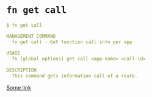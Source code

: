 # `fn get call`

```yaml
$ fn get call

MANAGEMENT COMMAND
  fn get call - Get function call info per app
    
USAGE
  fn [global options] get call <app-name> <call-id> 
    
DESCRIPTION
  This command gets information call of a route.
```

[Some link](#)

